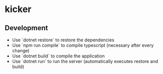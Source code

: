 # kicker

## Development

- Use ´dotnet restore´ to restore the dependencies
- Use ´npm run compile´ to compile typescript (necessary after every change)
- Use ´dotnet build´ to compile the application
- Use ´dotnet run´ to run the server (automatically executes restore and build)